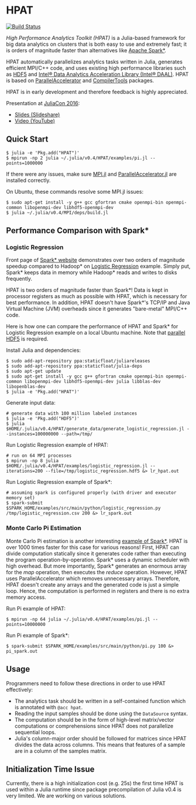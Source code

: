 # HPAT

[![Build Status](https://travis-ci.org/IntelLabs/HPAT.jl.svg?branch=master)](https://travis-ci.org/IntelLabs/HPAT.jl)

*High Performance Analytics Toolkit (HPAT)* is a Julia-based framework for big data analytics on clusters that
is both easy to use and extremely fast; it is orders of magnitude faster than alternatives 
like [Apache Spark\*](http://spark.apache.org/).  

HPAT automatically parallelizes analytics tasks written in Julia, generates efficient MPI/C++ code, 
and uses existing high performance libraries such as [HDF5](https://www.hdfgroup.org/HDF5/)
and [Intel&reg; Data Analytics Acceleration Library (Intel&reg; DAAL)](https://software.intel.com/en-us/daal). 
HPAT is based on [ParallelAccelerator](https://github.com/IntelLabs/ParallelAccelerator.jl) 
and [CompilerTools](https://github.com/IntelLabs/CompilerTools.jl) packages. 

HPAT is in early development and therefore feedback is highly appreciated.

Presentation at [JuliaCon 2016](http://juliacon.org/):
- [Slides (Slideshare)](http://www.slideshare.net/EhsanTotoni/hpat-presentation-at-juliacon-2016)
- [Video (YouTube)](https://www.youtube.com/watch?v=Qa7nfaDacII)

## Quick Start
```shell
$ julia -e 'Pkg.add("HPAT")'
$ mpirun -np 2 julia ~/.julia/v0.4/HPAT/examples/pi.jl --points=1000000 
```

If there were any issues, make sure [MPI.jl](https://github.com/JuliaParallel/MPI.jl) 
and [ParallelAccelerator.jl](https://github.com/IntelLabs/ParallelAccelerator.jl)
are installed correctly.

On Ubuntu, these commands resolve some MPI.jl issues:
```shell
$ sudo apt-get install -y g++ gcc gfortran cmake openmpi-bin openmpi-common libopenmpi-dev libhdf5-openmpi-dev
$ julia ~/.julia/v0.4/MPI/deps/build.jl
```

## Performance Comparison with Spark\*
### Logistic Regression

Front page of [Spark\* website](http://spark.apache.org/) demonstrates over two orders of magnitude
speedup compared to Hadoop\* on [Logistic Regression](https://github.com/apache/spark/blob/master/examples/src/main/python/logistic_regression.py) example. Simply put, Spark\* keeps data
in memory while Hadoop\* reads and writes to disks frequently.

HPAT is two orders of magnitude faster than Spark\*!
Data is kept in processor registers as much as possible with HPAT, which is necessary for best performance.
In addition, HPAT doesn't have Spark\*'s TCP/IP and Java Virtual Machine (JVM) overheads since it generates "bare-metal" MPI/C++ code.

Here is how one can compare the performance of HPAT and Spark\* for Logistic Regression example on a local Ubuntu machine.
Note that [parallel HDF5](https://www.hdfgroup.org/HDF5/PHDF5/) is required.

Install Julia and dependencies:
```shell
$ sudo add-apt-repository ppa:staticfloat/juliareleases
$ sudo add-apt-repository ppa:staticfloat/julia-deps
$ sudo apt-get update
$ sudo apt-get install -y gcc g++ gfortran cmake openmpi-bin openmpi-common libopenmpi-dev libhdf5-openmpi-dev julia libblas-dev libopenblas-dev
$ julia -e 'Pkg.add("HPAT")' 
```


Generate input data:
```shell
# generate data with 100 million labeled instances
$ julia -e 'Pkg.add("HDF5")'
$ julia $HOME/.julia/v0.4/HPAT/generate_data/generate_logistic_regression.jl --instances=100000000 --path=/tmp/
```

Run Logistic Regression example of HPAT:
```shell
# run on 64 MPI processes
$ mpirun -np 8 julia $HOME/.julia/v0.4/HPAT/examples/logistic_regression.jl --iterations=200 --file=/tmp/logistic_regression.hdf5 &> lr_hpat.out
```

Run Logistic Regression example of Spark\*:
```shell
# assuming spark is configured properly (with driver and executor memory set)
$ spark-submit $SPARK_HOME/examples/src/main/python/logistic_regression.py /tmp/logistic_regression.csv 200 &> lr_spark.out
```
### Monte Carlo Pi Estimation
Monte Carlo Pi estimation is another interesting [example of Spark\*](https://github.com/apache/spark/blob/master/examples/src/main/python/pi.py).
HPAT is over 1000 times faster for this case for various reasons!
First, HPAT can divide computation statically since it generates code rather than executing the program operation-by-operation.
Spark\* uses a dynamic scheduler with high overhead. But more importantly, Spark\* generates an enormous
array for the *map* operation, then executes the *reduce* operation. However, HPAT uses ParallelAccelerator
which removes unnecessary arrays. Therefore, HPAT doesn't create any arrays and the generated code is just a simple loop.
Hence, the computation is performed in registers and there is no extra memory access.

Run Pi example of HPAT:
```shell
$ mpirun -np 64 julia ~/.julia/v0.4/HPAT/examples/pi.jl --points=10000000
```

Run Pi example of Spark\*:
```shell
$ spark-submit $SPARK_HOME/examples/src/main/python/pi.py 100 &> pi_spark.out
```

## Usage

Programmers need to follow these directions in order to use HPAT effectively:
- The analytics task should be written in a self-contained function
  which is annotated with `@acc hpat`.
- Reading the input samples should be done using the `DataSource` syntax. 
- The computation should be in the form of high-level matrix/vector computations or comprehensions
since HPAT does not parallelize sequential loops.
- Julia's column-major order should be followed for matrices since HPAT divides the data across columns.
This means that features of a sample are in a column of the samples matrix.

## Initialization Time Issue 

Currently, there is a high initialization cost (e.g. 25s) the first time HPAT is
used within a Julia runtime since package precompilation
of Julia v0.4 is very limited. We are working on various solutions.


